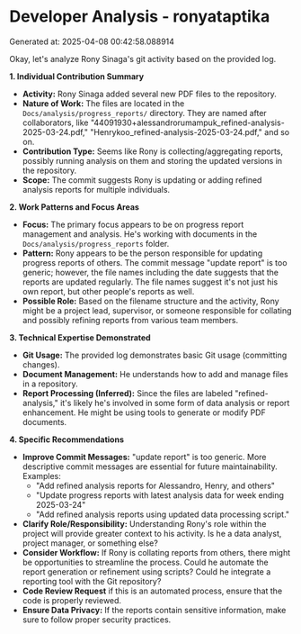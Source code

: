 # Developer Analysis - ronyataptika
Generated at: 2025-04-08 00:42:58.088914

Okay, let's analyze Rony Sinaga's git activity based on the provided log.

**1. Individual Contribution Summary**

*   **Activity:** Rony Sinaga added several new PDF files to the repository.
*   **Nature of Work:**  The files are located in the `Docs/analysis/progress_reports/` directory. They are named after collaborators, like "44091930+alessandrorumampuk_refined-analysis-2025-03-24.pdf," "Henrykoo_refined-analysis-2025-03-24.pdf," and so on.
*   **Contribution Type:** Seems like Rony is collecting/aggregating reports, possibly running analysis on them and storing the updated versions in the repository.
*   **Scope:** The commit suggests Rony is updating or adding refined analysis reports for multiple individuals.

**2. Work Patterns and Focus Areas**

*   **Focus:**  The primary focus appears to be on progress report management and analysis.  He's working with documents in the `Docs/analysis/progress_reports` folder.
*   **Pattern:**  Rony appears to be the person responsible for updating progress reports of others. The commit message "update report" is too generic; however, the file names including the date suggests that the reports are updated regularly. The file names suggest it's not just his own report, but other people's reports as well.
*   **Possible Role:** Based on the filename structure and the activity, Rony might be a project lead, supervisor, or someone responsible for collating and possibly refining reports from various team members.

**3. Technical Expertise Demonstrated**

*   **Git Usage:** The provided log demonstrates basic Git usage (committing changes).
*   **Document Management:**  He understands how to add and manage files in a repository.
*   **Report Processing (Inferred):**  Since the files are labeled "refined-analysis," it's likely he's involved in some form of data analysis or report enhancement.  He might be using tools to generate or modify PDF documents.

**4. Specific Recommendations**

*   **Improve Commit Messages:** "update report" is too generic.  More descriptive commit messages are essential for future maintainability. Examples:
    *   "Add refined analysis reports for Alessandro, Henry, and others"
    *   "Update progress reports with latest analysis data for week ending 2025-03-24"
    *   "Add refined analysis reports using updated data processing script."
*   **Clarify Role/Responsibility:**  Understanding Rony's role within the project will provide greater context to his activity.  Is he a data analyst, project manager, or something else?
*   **Consider Workflow:**  If Rony is collating reports from others, there might be opportunities to streamline the process.  Could he automate the report generation or refinement using scripts?  Could he integrate a reporting tool with the Git repository?
*   **Code Review Request** if this is an automated process, ensure that the code is properly reviewed.
*   **Ensure Data Privacy:** If the reports contain sensitive information, make sure to follow proper security practices.
